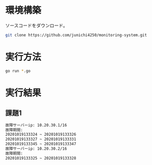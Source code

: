 # 環境構築

ソースコードをダウンロード。
```bash
git clone https://github.com/junichi4250/monitoring-system.git
```
# 実行方法
```bash
go run *.go
```

# 実行結果
## 課題1

```bash
故障サーバーip: 10.20.30.1/16
故障期間:
20201019133324 ~ 20201019133326
20201019133327 ~ 20201019133331
20201019133345 ~ 20201019133347
故障サーバーip: 10.20.30.2/16
故障期間:
20201019133325 ~ 20201019133328
```

